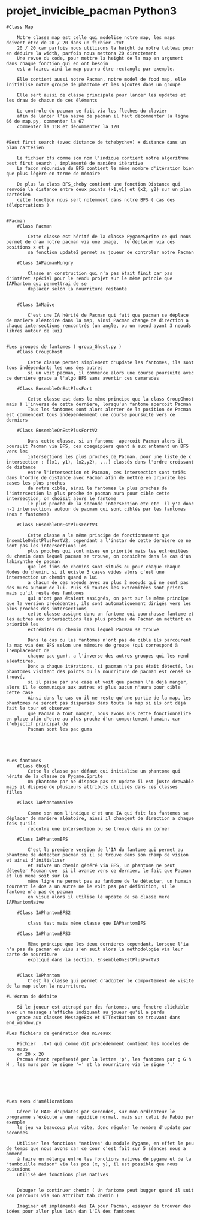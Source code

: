 # projet_invicible_pacman Python3

	#Class Map

		Notre classe map est celle qui modelise notre map, les maps doivent être de 20 / 20 dans un fichier .txt
		20 / 20 car parfois nous utilisons la height de notre tableau pour en déduire la width, parfois nous mettons 20 directement
		Une revue du code, pour mettre la height de la map en argument dans chaque fonction qui en ont besoin
		est a faire, aini la map pourra être rectangle par exemple.

		Elle contient aussi notre Pacman, notre model de food map, elle initialise notre groupe de phantome et les ajoutes dans un groupe

		Elle sert aussi de classe principale pour lancer les updates et les draw de chacun de ces éléments

		Le controle du pacman se fait via les fleches du clavier
		afin de lancer l'ia naive de pacman il faut décommenter la ligne 66 de map.py, commenter la 67
		commenter la 118 et décommenter la 120

	
	#Best first search (avec distance de tchebychev) + distance dans un plan cartésien

		Le fichier bfs comme son nom l'indique contient notre algorithme best first search , implémenté de manière itérative
		La facon récursive du BFS contient le même nombre d'itération bien que plus légère en terme de mémoire

		De plus la class BFS_cheby contient une fonction Distance qui renvoie la distance entre deux points (x1,y1) et (x2, y2) sur un plan cartésien
		cette fonction nous sert notemment dans notre BFS ( cas des téléportations )

		
	#Pacman
		#Class Pacman
			
			Cette classe est hérité de la classe PygameSprite ce qui nous permet de draw notre pacman via une image,  le déplacer via ces positions x et y 
			sa fonction update2 permet au joueur de controler notre Pacman

		#Class IAPacmanHungry

			Classe en construction qui n'a pas était finit car pas d'intéret spécial pour le rendu projet sur le même princie que IAPhantom qui permettrai de se
			déplacer selon la nourriture restante
			

		#Class IANaive

			C'est une IA hérité de Pacman qui fait que pacman se déplace de maniere aléatoire dans la map, ainsi Pacman change de direction a chaque intersections rencontrés (un angle, ou un noeud ayant 3 neouds libres autour de lui)

	
	#Les groupes de fantomes ( group_Ghost.py )
		#Class GroupGhost
			
			Cette classe permet simplement d'update les fantomes, ils sont tous indépendants les uns des autres
			si un voit pacman, il commence alors une course poursuite avec ce derniere grace a l'algo BFS sans avertir ces camarades
		
		#Class EnsembleOnEstPlusFort

			Cette classe est dans le même principe que la class GroupGhost mais à l'inverse de cette derniere, lorsqu'un fantome apercoit Pacman
			Tous les fantomes sont alors alerter de la position de Pacman est commencent tous indépendemment une course poursuite vers ce derniers 
		
		#Class EnsembleOnEstPlusFortV2
			
			Dans cette classe, si un fantome  apercoit Pacman alors il poursuit Pacman via BFS, ces coequipiers quant à eux entament un BFS vers les 
			intersections les plus proches de Pacman. pour une liste de x intersection : [(x1, y1), (x2,y2), ...] classés dans l'ordre croissant de distance
			entre l'intersection et Pacman, ces intersection sont triés dans l'ordre de distance avec Pacman afin de mettre en priorité les cases les plus proches
			de notre cible, ainsi le fantomes le plus proches de l'intersection la plus proche de pacman aura pour cible cette intersection, on choisit alors le fantome
			le plus proche de la seconde intersection etc etc  il y'a donc  n-1 intersections autour de pacman qui sont ciblés par les fantomes (nos n fantomes)
		
		#Class EnsembleOnEstPlusFortV3

			Cette classe a le même principe de fonctionnement que EnsembleOnEstPlusFortV2, cependant a l'instar de cette derniere ce ne sont pas les intersections les
			plus proches qui sont mises en priorité mais les extrémitées du chemin dans lequel pacman se trouve, on considère dans le cas d'un labirynthe de pacman
			que les fins de chemins sont situés ou pour chaque chaque Nodes du chemin, si il existe 3 cases vides alors c'est une intersection un chemin quand a lui
			a chacun de ces noeuds avec au plus 2 noeuds qui ne sont pas des murs autour de lui. Puis si toutes les extrémitées sont prises mais qu'il reste des fantomes
			qui n'ont pas étaient assignés, on part sur le même principe que la version précédentes, ils sont automatiquement dirigés vers les plus proches des intersections
			cette classe assigne donc un fantome qui pourchasse fantome et les autres aux intersections les plus proches de Pacman en mettant en priorité les 
			extrémités du chemin dans lequel PacMan se trouve

			Dans le cas ou les fantomes n'ont pas de cible ils parcourent la map via des BFS selon une mémoire de groupe (qui correspond à l'emplacement de 
			chaque pac-gum), a l'inverse des autres groupes qui les rend aléatoires.
			Donc a chaque itérations, si pacman n'a pas était détecté, les phantomes visitent des points ou la nourriture de pacman est censé se trouvé,
			si il passe par une case et voit que pacman l'a déjà manger, alors il le communique aux autres et plus aucun n'aura pour cible cette case
			Ainsi dans le cas ou il ne reste qu'une partie de la map, les phantomes ne seront pas dispersés dans toute la map si ils ont déjà fait le tour et observer
			que Pacman a tout manger, nous avons mis cette fonctionnalité en place afin d'etre au plus proche d'un comportement humain, car l'objectif principal de 
			Pacman sont les pac gums




	
	#Les fantomes
		#Class Ghost
			Cette la classe par défaut qui initialise un phantome qui hérite de la classe de Pygame.Sprite
			Un phantome par ne dispose pas de update il est juste drawable mais il dispose de plusieurs attributs utilisés dans ces classes filles
		
		#Class IAPhantomNaive
		
			Comme son nom l'indique c'et une IA qui fait les fantomes se déplacer de maniere aléatoire, ainsi il changent de direction a chaque fois qu'ils
			recontre une intersection ou se trouve dans un corner

		#Class IAPhantomBFS
			
			C'est la premiere version de l'IA du fantome qui permet au phantome de détecter pacman si il se trouve dans son champ de vision et ainsi d'initialiser
			et suivre un chemin généré via BFS, un phantome ne peut détecter Pacman que  si il avance vers ce dernier, le fait que Pacman et lui même soit sur la 
			même ligne ne permet pas au fantome de le détecter, un humain tournant le dos a un autre ne le voit pas par définition, si le fantome n'a pas de pacman
			en visue alors il utilise le update de sa classe mere IAPhantomNaive

		#Class IAPhantomBFS2

			class test mais même classe que IAPhantomBFS
		
		#Class IAPhantomBFS3

			Même principe que les deux dernieres cependant, lorsque l'ia n'a pas de pacman en visu s'en suit alors la méthodologie via leur carte de nourriture
			expliqué dans la section, EnsembleOnEstPlusFortV3

		
		#Class IAPhantom
			C'est la classe qui permet d'adopter le comportement de visite de la map selon la nourriture.

	#L'écran de défaite

		Si le joueur est attrapé par des fantomes, une fenetre clickable avec un message s'affiche indiquant au joueur qu'il a perdu 
		grace aux classes MessageBox et UTTextButton se trouvant dans end_window.py
	
	#Les fichiers de génération des niveaux

		Fichier  .txt qui comme dit précédemment contient les modeles de nos maps
		en 20 x 20
		Pacman étant représenté par la lettre 'p', les fantomes par g G h H , les murs par le signe '=' et la nourriture via le signe '.'






	#Les axes d'améliorations

		Gérer le RATE d'updates par secondes, sur mon ordinateur le programme s'éxécute a une rapidité normal, mais sur celui de Fabio par exemple
		le jeu va beaucoup plus vite, donc réguler le nombre d'update par secondes

		Utiliser les fonctions "natives" du module Pygame, en effet le peu de temps que nous avons car ce cour c'est fait sur 5 séances nous a ammené
		à faire un mélange entre les fonctions natives de pygame et de la "tambouille maison" via les pos (x, y), il est possible que nous puissions
		utilisé des fonctions plus natives


		Debuger le continuer chemin ( Un fantome peut bugger quand il suit son parcours via son attribut tab_chemin ) 

		Imaginer et implémenté des IA pour Pacman, essayer de trouver des idées pour aller plus loin dan l'IA des fantomes
